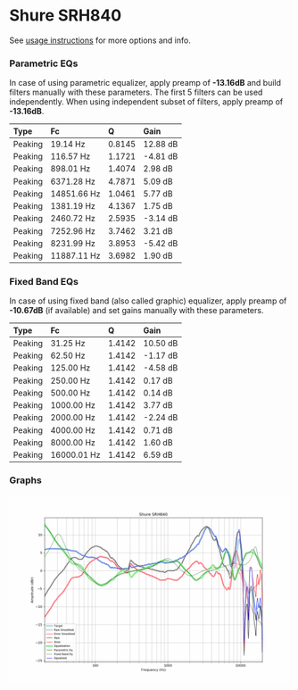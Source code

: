 # Shure SRH840
See [usage instructions](https://github.com/jaakkopasanen/AutoEq#usage) for more options and info.

### Parametric EQs
In case of using parametric equalizer, apply preamp of **-13.16dB** and build filters manually
with these parameters. The first 5 filters can be used independently.
When using independent subset of filters, apply preamp of **-13.16dB**.

| Type    | Fc          |      Q | Gain     |
|:--------|:------------|:-------|:---------|
| Peaking | 19.14 Hz    | 0.8145 | 12.88 dB |
| Peaking | 116.57 Hz   | 1.1721 | -4.81 dB |
| Peaking | 898.01 Hz   | 1.4074 | 2.98 dB  |
| Peaking | 6371.28 Hz  | 4.7871 | 5.09 dB  |
| Peaking | 14851.66 Hz | 1.0461 | 5.77 dB  |
| Peaking | 1381.19 Hz  | 4.1367 | 1.75 dB  |
| Peaking | 2460.72 Hz  | 2.5935 | -3.14 dB |
| Peaking | 7252.96 Hz  | 3.7462 | 3.21 dB  |
| Peaking | 8231.99 Hz  | 3.8953 | -5.42 dB |
| Peaking | 11887.11 Hz | 3.6982 | 1.90 dB  |

### Fixed Band EQs
In case of using fixed band (also called graphic) equalizer, apply preamp of **-10.67dB**
(if available) and set gains manually with these parameters.

| Type    | Fc          |      Q | Gain     |
|:--------|:------------|:-------|:---------|
| Peaking | 31.25 Hz    | 1.4142 | 10.50 dB |
| Peaking | 62.50 Hz    | 1.4142 | -1.17 dB |
| Peaking | 125.00 Hz   | 1.4142 | -4.58 dB |
| Peaking | 250.00 Hz   | 1.4142 | 0.17 dB  |
| Peaking | 500.00 Hz   | 1.4142 | 0.14 dB  |
| Peaking | 1000.00 Hz  | 1.4142 | 3.77 dB  |
| Peaking | 2000.00 Hz  | 1.4142 | -2.24 dB |
| Peaking | 4000.00 Hz  | 1.4142 | 0.71 dB  |
| Peaking | 8000.00 Hz  | 1.4142 | 1.60 dB  |
| Peaking | 16000.01 Hz | 1.4142 | 6.59 dB  |

### Graphs
![](./Shure%20SRH840.png)